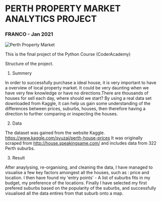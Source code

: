 # PERTH PROPERTY MARKET ANALYTICS PROJECT 
### FRANCO - Jan 2021


![Perth Property Market](https://www.australia.com/content/dam/assets/photograph/digital/1/7/7/g/0/2015856.jpg)


This is the final project of the Python Course (CoderAcademy) 

Structure of the project.

1. Summery 

In order to successfully purchase a ideal house, it is very important to have a overview of local property market. It could be very daunting when we have very few knowledge or have no directions.There are thousands of houses for sell each day, where should we start?  By using a real data set downloaded from Kaggle, it can help us gain some understanding of the differences between prices, suburbs, houses, then therefore having a direction to further comparing or inspecting the houses.

2. Data

The dataset was gained from the website Kaggle. https://www.kaggle.com/syuzai/perth-house-prices It was originally scraped from http://house.speakingsame.com/ and includes data from 322 Perth suburbs.

3. Result

After anaylysing, re-organising, and cleaning the data, I have managed to visualise a few key factors amongest all the houses, such as : price and location. I then have found my 'entry points' - A list of suburbs fits in my budget, my preference of the locations. Finally I have selected my first prefered suburbs based on the popularity of the suburbs, and successfully visualised all the data entires from that suburb onto a map.